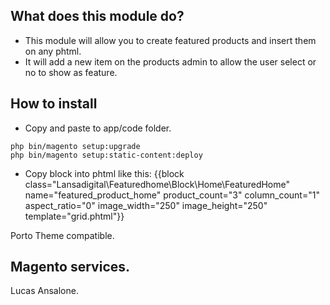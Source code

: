 ## What does this module do?

- This module will allow you to create featured products and insert them on any phtml.
- It will add a new item on the products admin to allow the user select or no to show as feature.

## How to install

- Copy and paste to app/code folder.

```
php bin/magento setup:upgrade
php bin/magento setup:static-content:deploy
```
- Copy block into phtml like this:
{{block class="Lansadigital\Featuredhome\Block\Home\FeaturedHome" name="featured_product_home" product_count="3" column_count="1" aspect_ratio="0" image_width="250" image_height="250" template="grid.phtml"}}

Porto Theme compatible.


## Magento services.
Lucas Ansalone.
